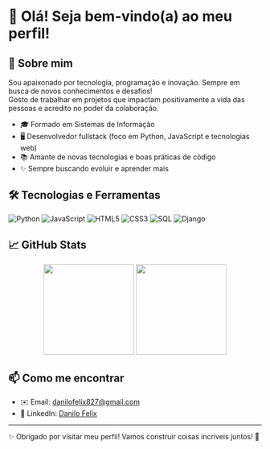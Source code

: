 # 👋 Olá! Seja bem-vindo(a) ao meu perfil!

## 🚀 Sobre mim

Sou apaixonado por tecnologia, programação e inovação. Sempre em busca de novos conhecimentos e desafios!  
Gosto de trabalhar em projetos que impactam positivamente a vida das pessoas e acredito no poder da colaboração.

- 🎓 Formado em Sistemas de Informação
- 🖥️ Desenvolvedor fullstack (foco em Python, JavaScript e tecnologias web)
- 📚 Amante de novas tecnologias e boas práticas de código
- ✨ Sempre buscando evoluir e aprender mais

## 🛠️ Tecnologias e Ferramentas

![Python](https://img.shields.io/badge/Python-3776AB?style=for-the-badge&logo=python&logoColor=white)
![JavaScript](https://img.shields.io/badge/JavaScript-F7DF1E?style=for-the-badge&logo=javascript&logoColor=black)
![HTML5](https://img.shields.io/badge/HTML5-E34F26?style=for-the-badge&logo=html5&logoColor=white)
![CSS3](https://img.shields.io/badge/CSS3-1572B6?style=for-the-badge&logo=css3&logoColor=white)
![SQL](https://img.shields.io/badge/SQL-005C84?style=for-the-badge&logo=sql&logoColor=white)
![Django](https://img.shields.io/badge/Django-02569B?style=for-the-badge&logo=django&logoColor=white)

## 📈 GitHub Stats

<div align="center">
  <img height="180em" src="https://github-readme-stats.vercel.app/api?username=Danilo302&show_icons=true&theme=radical&include_all_commits=true&count_private=true"/>
  <img height="180em" src="https://github-readme-stats.vercel.app/api/top-langs/?username=Danilo302&layout=compact&langs_count=7&theme=radical"/>
</div>

## 📫 Como me encontrar

- ✉️ Email: danilofelix827@gmail.com
- 💼 LinkedIn: [Danilo Felix](https://www.linkedin.com/in/danilo-felix-75639524b/)

---

✨ Obrigado por visitar meu perfil! Vamos construir coisas incríveis juntos! 🚀
